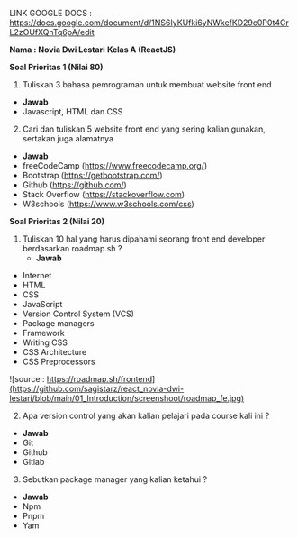 LINK GOOGLE DOCS : https://docs.google.com/document/d/1NS6IyKUfki6yNWkefKD29c0P0t4CrL2zOUfXQnTq6pA/edit

**Nama : Novia Dwi Lestari**
**Kelas A (ReactJS)**

**Soal Prioritas 1 (Nilai 80)**
1. Tuliskan 3 bahasa pemrograman untuk membuat website front end
- **Jawab**
- Javascript, HTML dan CSS

2. Cari dan tuliskan 5 website front end yang sering kalian gunakan, sertakan juga alamatnya
- **Jawab**
- freeCodeCamp (https://www.freecodecamp.org/)
- Bootstrap (https://getbootstrap.com/)
- Github (https://github.com/)
- Stack Overflow (https://stackoverflow.com)
- W3schools (https://www.w3schools.com/css) 


**Soal Prioritas 2 (Nilai 20)**
1. Tuliskan 10 hal yang harus dipahami seorang front end developer berdasarkan roadmap.sh ?
   - **Jawab**
- Internet
- HTML
- CSS
- JavaScript
- Version Control System (VCS)
- Package managers
- Framework
- Writing CSS
- CSS Architecture
- CSS Preprocessors

![source : https://roadmap.sh/frontend](https://github.com/sagistarz/react_novia-dwi-lestari/blob/main/01_Introduction/screenshoot/roadmap_fe.jpg)

2. Apa version control yang akan kalian pelajari pada course kali ini ?
- **Jawab**
- Git
- Github
- Gitlab 

3. Sebutkan package manager yang kalian ketahui ?
- **Jawab**
- Npm
- Pnpm
- Yam 

